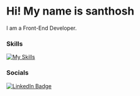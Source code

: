 
Hi! My name is santhosh
========================================================================================================================================

I am a Front-End Developer.
<br/>

### Skills

[![My Skills](https://skillicons.dev/icons?i=html,css,js,bootstrap,react)](https://skillicons.dev)



### Socials

<div>
  <a href="www.linkedin.com/in/
santhosh-m-07a376267
">
    <img src="https://img.shields.io/badge/LinkedIn-blue?style=for-the-badge&logo=linkedin&logoColor=white" alt="LinkedIn Badge"/>
  </a>
</div>
